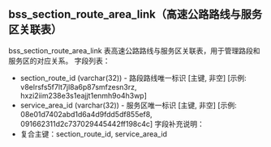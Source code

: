 ## bss_section_route_area_link（高速公路路线与服务区关联表）
bss_section_route_area_link 表高速公路路线与服务区关联表，用于管理路段和服务区的对应关系。
字段列表：
- section_route_id (varchar(32)) - 路段路线唯一标识 [主键, 非空] [示例: v8elrsfs5f7lt7jl8a6p87smfzesn3rz, hxzi2iim238e3s1eajjt1enmh9o4h3wp]
- service_area_id (varchar(32)) - 服务区唯一标识 [主键, 非空] [示例: 08e01d7402abd1d6a4d9fdd5df855ef8, 091662311d2c737029445442ff198c4c]
字段补充说明：
- 复合主键：section_route_id, service_area_id